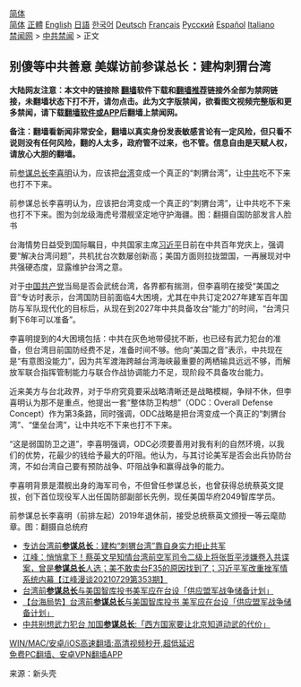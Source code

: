  <!-- 面包屑导航 --> <div class="breadcrumb"><!-- GTranslate: https://gtranslate.io/ -->  <div class="switcher notranslate">  <div class="selected">  <a href="#" onclick="return false;"> 简体</a>  </div>  <div class="option">  <a href="https://www.bannedbook.org" onclick="doGTranslate('zh-CN|zh-CN');jQuery('div.switcher div.selected a').html(jQuery(this).html());return false;" title="简体中文" class="nturl selected"> 简体</a>  <a href="https://www.bannedbook.org/zh-tw/" onclick="doGTranslate('zh-CN|zh-TW');jQuery('div.switcher div.selected a').html(jQuery(this).html());return false;" title="繁體中文" class="nturl"> 正體</a>  <a href="https://www.bannedbook.org/en/" onclick="doGTranslate('zh-CN|en');jQuery('div.switcher div.selected a').html(jQuery(this).html());return false;" title="English" class="nturl"> English</a>  <a href="https://www.bannedbook.org/ja/" onclick="doGTranslate('zh-CN|ja');jQuery('div.switcher div.selected a').html(jQuery(this).html());return false;" title="日本語" class="nturl"> 日語</a>  <a href="https://www.bannedbook.org/ko/" onclick="doGTranslate('zh-CN|ko');jQuery('div.switcher div.selected a').html(jQuery(this).html());return false;" title="한국어" class="nturl"> 한국어</a>  <a href="https://www.bannedbook.org/de/" onclick="doGTranslate('zh-CN|de');jQuery('div.switcher div.selected a').html(jQuery(this).html());return false;" title="Deutsch" class="nturl"> Deutsch</a>  <a href="https://www.bannedbook.org/fr/" onclick="doGTranslate('zh-CN|fr');jQuery('div.switcher div.selected a').html(jQuery(this).html());return false;" title="Français" class="nturl"> Français</a>  <a href="https://www.bannedbook.org/ru/" onclick="doGTranslate('zh-CN|ru');jQuery('div.switcher div.selected a').html(jQuery(this).html());return false;" title="Русский" class="nturl"> Русский</a>  <a href="https://www.bannedbook.org/es/" onclick="doGTranslate('zh-CN|es');jQuery('div.switcher div.selected a').html(jQuery(this).html());return false;" title="Español" class="nturl"> Español</a>  <a href="https://www.bannedbook.org/it/" onclick="doGTranslate('zh-CN|it');jQuery('div.switcher div.selected a').html(jQuery(this).html());return false;" title="Italiano" class="nturl"> Italiano</a>  </div>  </div>      <div class='breadcrumb-sub'><!-- Breadcrumb NavXT 6.3.0 --> <a href="https://www.bannedbook.org/" class="home">禁闻网</a> &gt; <a href="https://www.bannedbook.org/bnews/cbnews/" class="category">中共禁闻</a> &gt; 正文</div></div><h2>别傻等中共善意 美媒访前参谋总长：建构刺猬台湾</h2> <p class="notice"><b>大陆网友注意：本文中的链接除 <a href="https://github.com/bannedbook/fanqiang" >翻墙</a>软件下载和<a href="https://github.com/killgcd/justmysocks/blob/master/README.md">翻墙推荐</a>链接外全部为禁网链接，未翻墙状态下打不开，请勿点击。此为文字版禁闻，欲看图文视频完整版和更多禁闻，请下载<a href="https://github.com/bannedbook/fanqiang">翻墙软件或APP</a>后翻墙上禁闻网。</p><p>备注：翻墙看新闻非常安全，翻墙以真实身份发表敏感言论有一定风险，但只看不说则没有任何风险，翻的人太多，政府管不过来，也不管。信息自由是天赋人权，请放心大胆的翻墙。</b></p>  <div class="entry"> <p id="summary">前<a href="https://www.bannedbook.org/bnews/tag/%E5%8F%82%E8%B0%8B%E6%80%BB%E9%95%BF/" class="st_tag internal_tag" rel="tag" title="标签 参谋总长 下的日志">参谋总长</a><a href="https://www.bannedbook.org/bnews/tag/%E6%9D%8E%E5%96%9C%E6%98%8E/" class="st_tag internal_tag" rel="tag" title="标签 李喜明 下的日志">李喜明</a>认为，应该把<a href="https://www.bannedbook.org/bnews/tag/%e5%8f%b0%e6%b9%be/" class="st_tag internal_tag" rel="tag" title="标签 台湾 下的日志">台湾</a>变成一个真正的“刺猬台湾”，让<a href="https://www.bannedbook.org/bnews/tag/%e4%b8%ad%e5%85%b1/" class="st_tag internal_tag" rel="tag" title="标签 中共 下的日志">中共</a>吃不下来也打不下来。</p> <p id="conimg">前参谋总长李喜明认为，应该把台湾变成一个真正的“刺猬台湾”，让中共吃不下来也打不下来。图为剑龙级海虎号潜舰坚定地守护海疆。图：翻摄自国防部发言人脸书</p>  <p>台海情势日益受到国际瞩目，中共国家主席<a href="https://www.bannedbook.org/bnews/tag/%e4%b9%a0%e8%bf%91%e5%b9%b3/" class="st_tag internal_tag" rel="tag" title="标签 习近平 下的日志">习近平</a>日前在中共百年党庆上，强调要“解决台湾问题”，共机扰台次数屡创新高；美国方面则拉拢盟国，一再展现对中共强硬态度，显露维护台湾之意。</p> <p>对于<span class='wp_keywordlink_affiliate'><a href="https://www.bannedbook.org/" title="中国" target="_blank">中国</a></span><a href="https://www.bannedbook.org/bnews/tag/%e5%85%b1%e4%ba%a7%e5%85%9a/" class="st_tag internal_tag" rel="tag" title="标签 共产党 下的日志">共产党</a>当局是否会武统台湾，各界都有揣测，但李喜明在接受“美国之音”专访时表示，台湾国防目前面临4大困境，尤其在中共订定2027年建军百年国防与军队现代化的目标后，从现在到2027年中共具备攻台“能力”的时间，“台湾只剩下6年可以准备”。</p>  <p>李喜明提到的4大困境包括：中共在灰色地带侵扰不断，也已经有武力犯台的准备，但台湾目前国防经费不足，准备时间不够。他向“美国之音”表示，中共现在是“有意图没能力”，因为共军渡海跨越台湾海峡最重要的两栖输具远远不够，而解放军联合指挥管制能力与联合作战协调能力不足，现阶段不具备攻台能力。</p> <p>近来美方与台北政界，对于华府究竟要采战略清晰还是战略模糊，争辩不休，但李喜明认为那不是重点，他提出一套“整体防卫构想”（ODC：Overall Defense Concept）作为第3条路，同时强调，ODC战略是把台湾变成一个真正的“刺猬台湾”、“堡垒台湾”，让中共吃不下来也打不下来。</p>  <p>“这是弱国防卫之道”，李喜明强调，ODC必须要善用对我有利的自然环境，以我们的优势，花最少的钱给予最大的吓阻。他认为，与其讨论美军是否会出兵协防台湾，不如台湾自己要有预防战争、吓阻战争和赢得战争的能力。</p> <p>李喜明背景是潜舰出身的海军司令，不但曾任参谋总长，也曾获得总统蔡英文提拔，创下首位现役军人出任国防部副部长先例，现任美国华府2049智库学员。</p>  <p>前参谋总长李喜明（前排左起）2019年退休前，接受总统蔡英文颁授一等云麾勋章。图：翻摄自总统府</p> <ul class='op-related-articles' title='相关阅读'> <li><a href='https://www.bannedbook.org/bnews/taiwannews/20210803/1599482.html' target='_blank'>专访台湾前<b>参谋总长</b>：建构“刺猬台湾”靠自身实力拒止共军</a></li> <li><a href='https://www.bannedbook.org/bnews/cbnews/20210730/1596948.html' target='_blank'>江峰：悄悄拿下！蔡英文早知情台湾前空军司令二级上将张哲平涉嫌卷入共谍案，曾是<b>参谋总长</b>人选；美不敢卖台F35的原因找到了；习近平军改重挫军情系统内幕【江峰漫谈20210729第353期】</a></li> <li><a href='https://www.bannedbook.org/bnews/baitai/20210714/1587067.html' target='_blank'>台湾前<b>参谋总长</b>与美国智库投书美军应在台设「供应盟军战争储备计划」</a></li> <li><a href='https://www.bannedbook.org/bnews/headline/20210714/1587042.html' target='_blank'>【台海局势】台湾前<b>参谋总长</b>与美国智库投书 美军应在台设「供应盟军战争储备计划」</a></li> <li><a href='https://www.bannedbook.org/bnews/cbnews/20210112/1466067.html' target='_blank'>中共别想武力犯台 加国<b>参谋总长</b>:「西方国家要让北京知道动武的代价」</a></li> </ul> <p class="texttj"> <a href="https://github.com/bannedbook/fanqiang/wiki/V2ray%E6%9C%BA%E5%9C%BA" target="_blank">WIN/MAC/安卓/iOS高速翻墙:高清视频秒开,超低延迟</a><br/> <a href="https://github.com/bannedbook/fanqiang/wiki/%E7%A6%81%E9%97%BB%E7%BD%91%E5%AE%89%E5%8D%93%E7%BF%BB%E5%A2%99%E6%96%B0%E9%97%BBAPP" target="_blank">免费PC翻墙、安卓VPN翻墙APP</a></p><p> 来源：新头壳 </p><a name='sharetosocial'></a>  <div style="margin-bottom:5px;padding-bottom:5px;clear:both"> <div id="archive-pix-1" class="banner-ads"> <!-- AuctionX Display platform tag START --> <div id="26318x728x90x621x_ADSLOT2" clicktrack="%%CLICK_URL_ESC%%"></div> <!-- AuctionX Display platform tag END --> </div> <div id="archive-pix-2" class="banner-ads"> <!-- AuctionX Display platform tag START --> <div id="26315x300x250x621x_ADSLOT2" clicktrack="%%CLICK_URL_ESC%%"></div> <!-- AuctionX Display platform tag END --> </div> </div>  <div id="archive-pix-1" class="banner-ads"> <!-- AuctionX Display platform tag START --> <div id="26318x728x90x621x_ADSLOT3" clicktrack="%%CLICK_URL_ESC%%"></div> <!-- AuctionX Display platform tag END --> </div> </div><!--END ENTRY--> 